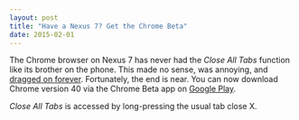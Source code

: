 ```yaml
---
layout: post
title: "Have a Nexus 7? Get the Chrome Beta"
date: 2015-02-01
---
```

The Chrome browser on Nexus 7 has never had the *Close All Tabs* function like its brother on the phone. This made no sense, was annoying, and [dragged on forever](https://code.google.com/p/chromium/issues/detail?id=268157). Fortunately, the end is near. You can now download Chrome version 40 via the Chrome Beta app on [Google Play](https://play.google.com/store/apps/details?id=com.chrome.beta).

*Close All Tabs* is accessed by long-pressing the usual tab close X.
